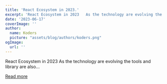 ```yaml
---
title: 'React Ecosystem in 2023.'
excerpt: 'React Ecosystem in 2023   As the technology are evolving the tools and library are also...'
date: '2023-06-17'
coverImage: ''
author:
  name: Koders
  picture: "assets/blog/authors/koders.png"
ogImage:
  url: ''
---
```


React Ecosystem in 2023   As the technology are evolving the tools and library are also...

[Read more](https://dev.to/ihteshamulhaq510/react-ecosystem-in-2023-5aj4)

